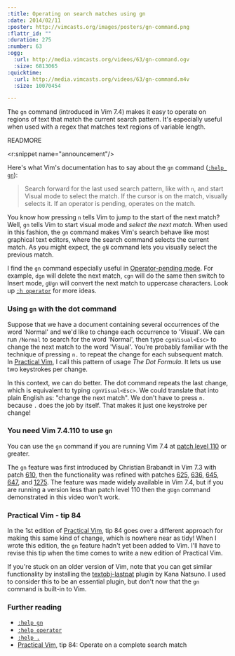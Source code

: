 ```yaml
--- 
:title: Operating on search matches using gn
:date: 2014/02/11
:poster: http://vimcasts.org/images/posters/gn-command.png
:flattr_id: ""
:duration: 275
:number: 63
:ogg: 
  :url: http://media.vimcasts.org/videos/63/gn-command.ogv
  :size: 6813065
:quicktime: 
  :url: http://media.vimcasts.org/videos/63/gn-command.m4v
  :size: 10070454

---
```


The `gn` command (introduced in Vim 7.4) makes it easy to operate on regions of text that match the current search pattern. It's especially useful when used with a regex that matches text regions of variable length.


READMORE

<r:snippet name="announcement"/>

Here's what Vim's documentation has to say about the `gn` command ([`:help gn`][gn]):

> Search forward for the last used search pattern, like with `n`, and start
> Visual mode to select the match. If the cursor is on the match, visually
> selects it. If an operator is pending, operates on the match.

You know how pressing `n` tells Vim to jump to the start of the next match?
Well, `gn` tells Vim to start visual mode and *select the next match*.
When used in this fashion, the `gn` command makes Vim's search behave like most graphical text editors, where the search command selects the current match.
As you might expect, the `gN` command lets you visually select the previous match.

I find the `gn` command especially useful in [Operator-pending mode][]. For example, `dgn` will delete the next match, `cgn` will do the same then switch to Insert mode, `gUgn` will convert the next match to uppercase characters.
Look up [`:h operator`][operator] for more ideas.

### Using `gn` with the dot command

Suppose that we have a document containing several occurrences of the word 'Normal' and we'd like to change each occurrence to 'Visual'.
We can run `/Normal` to search for the word 'Normal', then type `cgnVisual<Esc>` to change the next match to the word 'Visual'.
You're probably familiar with the technique of pressing `n.` to repeat the change for each subsequent match. In [Practical Vim][], I call this pattern of usage *The Dot Formula*.
It lets us use two keystrokes per change.

In this context, we can do better.
The dot command repeats the last change, which is equivalent to typing `cgnVisual<Esc>`.
We could translate that into plain English as: "change the next match".
We don't have to press `n.` because `.` does the job by itself.
That makes it just one keystroke per change!

### You need Vim 7.4.110 to use `gn`

You can use the `gn` command if you are running Vim 7.4 at [patch level 110][110] or greater.

The `gn` feature was first introduced by Christian Brabandt in Vim 7.3 with patch [610][], then the functionality was refined with patches [625][], [636][], [645][], [647][], and [1275][]. The feature was made widely available in Vim 7.4, but if you are running a version less than patch level 110 then the `gUgn` command demonstrated in this video won't work.

### Practical Vim - tip 84

In the 1st edition of [Practical Vim][], tip 84 goes over a different approach for making this same kind of change, which is nowhere near as tidy! When I wrote this edition, the `gn` feature hadn't yet been added to Vim. I'll have to revise this tip when the time comes to write a new edition of Practical Vim.

If you're stuck on an older version of Vim, note that you can get similar functionality by installing the [textobj-lastpat][] plugin by Kana Natsuno.
I used to consider this to be an essential plugin, but don't now that the `gn` command is built-in to Vim.

### Further reading

* [`:help gn`][gn]
* [`:help operator`][operator]
* [`:help .`][dot]
* [Practical Vim][], tip 84: Operate on a complete search match

[gn]: http://vimhelp.appspot.com/visual.txt.html#gn
[operator]: http://vimhelp.appspot.com/motion.txt.html#operator
[changed-7.3]: http://vimdoc.sourceforge.net/htmldoc/version7.html#changed-7.3
[610]: http://ftp.vim.org/pub/vim/patches/7.3/7.3.610
[625]: http://ftp.vim.org/pub/vim/patches/7.3/7.3.625
[636]: http://ftp.vim.org/pub/vim/patches/7.3/7.3.636
[645]: http://ftp.vim.org/pub/vim/patches/7.3/7.3.645
[647]: http://ftp.vim.org/pub/vim/patches/7.3/7.3.647
[1275]: http://ftp.vim.org/pub/vim/patches/7.3/7.3.1275
[110]: http://ftp.vim.org/pub/vim/patches/7.4/7.4.110
[Practical Vim]: http://pragprog.com/book/dnvim/practical-vim
[Operator-pending mode]: http://vimdoc.sourceforge.net/htmldoc/intro.html#Operator-pending-mode
[textobj-lastpat]: https://github.com/kana/vim-textobj-lastpat
[dot]: http://vimdoc.sourceforge.net/htmldoc/repeat.html#.

